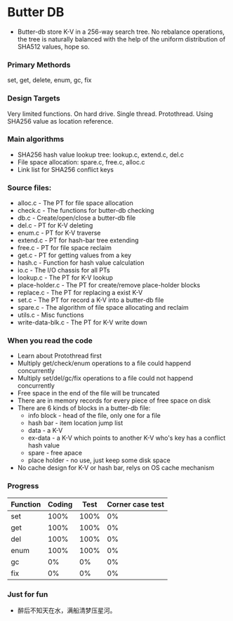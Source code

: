 # Butter DB

+ Butter-db store K-V in a 256-way search tree. No rebalance operations, the tree is naturally balanced with the help of the uniform distribution of SHA512 values, hope so.

### Primary Methords
set, get, delete, enum, gc, fix

### Design Targets
Very limited functions. On hard drive. Single thread. Protothread. Using SHA256 value as location reference.

### Main algorithms
+ SHA256 hash value lookup tree: lookup.c, extend.c, del.c
+ File space allocation: spare.c, free.c, alloc.c
+ Link list for SHA256 conflict keys

### Source files:
+ alloc.c - The PT for file space allocation
+ check.c - The functions for butter-db checking
+ db.c - Create/open/close a butter-db file
+ del.c - PT for K-V deleting
+ enum.c - PT for K-V traverse
+ extend.c - PT for hash-bar tree extending
+ free.c - PT for file space reclaim
+ get.c - PT for getting values from a key
+ hash.c - Function for hash value calculation
+ io.c - The I/O chassis for all PTs
+ lookup.c - The PT for K-V lookup
+ place-holder.c - The PT for create/remove place-holder blocks
+ replace.c - The PT for replacing a exist K-V
+ set.c - The PT for record a K-V into a butter-db file
+ spare.c - The algorithm of file space allocating and reclaim
+ utils.c - Misc functions
+ write-data-blk.c - The PT for K-V write down

### When you read the code
+ Learn about Protothread first
+ Multiply get/check/enum operations to a file could happend concurrently
+ Multiply set/del/gc/fix operations to a file could not happend concurrently
+ Free space in the end of the file will be truncated
+ There are in memory records for every piece of free space on disk
+ There are 6 kinds of blocks in a butter-db file:
  - info block - head of the file, only one for a file
  - hash bar - item location jump list
  - data - a K-V
  - ex-data - a K-V which points to another K-V who's key has a conflict hash value
  - spare - free apace
  - place holder - no use, just keep some disk space
+ No cache design for K-V or hash bar, relys on OS cache mechanism

### Progress
| Function | Coding | Test | Corner case test |
| -------- | ------ | ---- | ---------------- |
| set | 100% | 100% | 0% |
| get | 100% | 100% | 0% |
| del | 100% | 100% | 0% |
| enum | 100% | 100% | 0% |
| gc | 0% | 0% | 0% |
| fix | 0% | 0% | 0% |

### Just for fun
+ 醉后不知天在水，满船清梦压星河。
